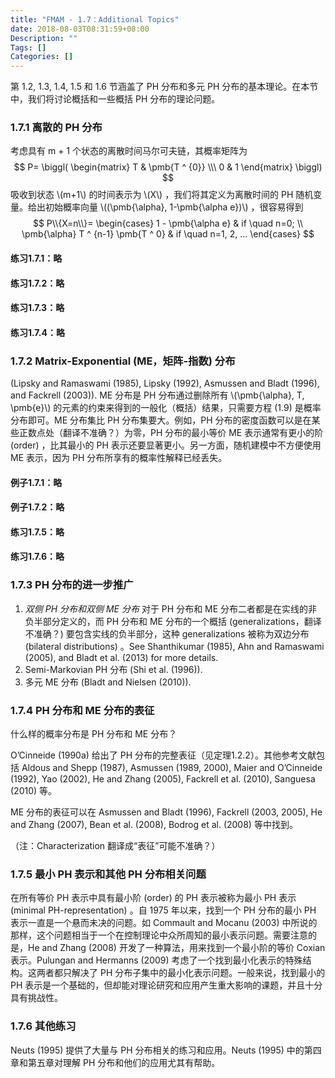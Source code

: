 ```yaml
---
title: "FMAM - 1.7：Additional Topics"
date: 2018-08-03T08:31:59+08:00
Description: ""
Tags: []
Categories: []
---
```


第 1.2, 1.3, 1.4, 1.5 和 1.6 节涵盖了 PH 分布和多元 PH 分布的基本理论。在本节中，我们将讨论概括和一些概括 PH 分布的理论问题。

### 1.7.1 离散的 PH 分布

考虑具有 m + 1 个状态的离散时间马尔可夫链，其概率矩阵为
$$
P=
\biggl(
	\begin{matrix}
		T & \pmb{T ^ {0}} \\\ 
		0 & 1	
	\end{matrix}
\biggl)
$$
吸收到状态 \\(m+1\\) 的时间表示为 \\(X\\) ，我们将其定义为离散时间的 PH 随机变量。给出初始概率向量 \\((\pmb{\alpha}, 1-\pmb{\alpha e})\\) ，很容易得到
$$
P\\{X=n\\}=
\begin{cases}
	1 - \pmb{\alpha e} & if \quad n=0; \\
	\pmb{\alpha} T ^ {n-1} \pmb{T ^ 0} & if \quad n=1, 2, ...
\end{cases}
$$

#### 练习1.7.1：略

#### 练习1.7.2：略

#### 练习1.7.3：略

#### 练习1.7.4：略

### 1.7.2 Matrix-Exponential (ME，矩阵-指数) 分布

(Lipsky and Ramaswami (1985), Lipsky (1992), Asmussen and Bladt (1996), and Fackrell (2003)). ME 分布是 PH 分布通过删除所有 \\(\pmb{\alpha}, T, \pmb{e}\\) 的元素的约束来得到的一般化（概括）结果，只需要方程 (1.9) 是概率分布即可。ME 分布集比 PH 分布集要大。例如，PH 分布的密度函数可以是在某些正数点处（翻译不准确？）为零，PH 分布的最小等价 ME 表示通常有更小的阶 (order) ，比其最小的 PH 表示还要显著更小。另一方面，随机建模中不方便使用 ME 表示，因为 PH 分布所享有的概率性解释已经丢失。

#### 例子1.7.1：略

#### 例子1.7.2：略

#### 练习1.7.5：略

#### 练习1.7.6：略

### 1.7.3 PH 分布的进一步推广

1. *双侧 PH 分布和双侧 ME 分布* 对于 PH 分布和 ME 分布二者都是在实线的非负半部分定义的，而 PH 分布和 ME 分布的一个概括 (generalizations，翻译不准确？) 要包含实线的负半部分，这种  generalizations 被称为双边分布 (bilateral distributions) 。See Shanthikumar (1985), Ahn and Ramaswami (2005), and Bladt et al. (2013) for more details.
2. Semi-Markovian PH 分布 (Shi et al. (1996)).
3. 多元 ME 分布 (Bladt and Nielsen (2010)).

### 1.7.4 PH 分布和 ME 分布的表征

什么样的概率分布是 PH 分布和 ME 分布？

O’Cinneide (1990a) 给出了 PH 分布的完整表征（见定理1.2.2）。其他参考文献包括 Aldous and Shepp (1987), Asmussen (1989, 2000), Maier and O’Cinneide (1992), Yao (2002), He and Zhang (2005), Fackrell et al. (2010), Sanguesa (2010) 等。

ME 分布的表征可以在 Asmussen and Bladt (1996), Fackrell (2003, 2005), He and Zhang (2007), Bean et al. (2008), Bodrog et al. (2008) 等中找到。

（注：Characterization 翻译成“表征”可能不准确？）

### 1.7.5 最小 PH 表示和其他 PH 分布相关问题

在所有等价 PH 表示中具有最小阶 (order) 的 PH 表示被称为最小 PH 表示 (minimal PH-representation) 。自 1975 年以来，找到一个 PH 分布的最小 PH 表示一直是一个悬而未决的问题。如 Commault and Mocanu (2003) 中所说的那样，这个问题相当于一个在控制理论中众所周知的最小表示问题。需要注意的是，He and Zhang (2008) 开发了一种算法，用来找到一个最小阶的等价 Coxian 表示。Pulungan and Hermanns (2009) 考虑了一个找到最小化表示的特殊结构。这两者都只解决了 PH 分布子集中的最小化表示问题。一般来说，找到最小的 PH 表示是一个基础的，但却能对理论研究和应用产生重大影响的课题，并且十分具有挑战性。

### 1.7.6 其他练习

Neuts (1995) 提供了大量与 PH 分布相关的练习和应用。Neuts (1995) 中的第四章和第五章对理解 PH 分布和他们的应用尤其有帮助。